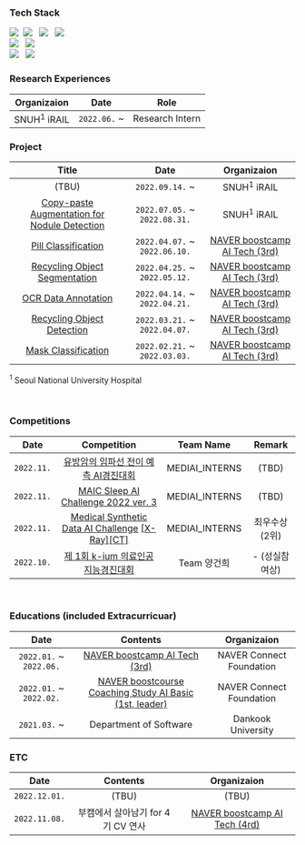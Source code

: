 <!-- ### Who Am I 👋 -->
<!-- <img align='right' src="http://mazassumnida.wtf/api/v2/generate_badge?boj=jgk09049"> -->
<!-- [![Tech Blog Badge](http://img.shields.io/badge/-Tech%20blog-black?style=flat-square&logo=github&link=https://blog.naver.com/jgk09049/)](https://blog.naver.com/jgk09049/) -->
<!-- - 🚅 Hometown : Seoul (Korea) -->
<!-- - 🌱 Currently learning : `Deep Learning`, `Computer Vision`, `Medical Data`, `Medical AI` -->

<!-- Tech Stack -->
### Tech Stack
<p align="left">
  <img src="https://img.shields.io/badge/C-A8B9CC?style=flat-square&logo=c&logoColor=white"/></a>&nbsp
<!--   <img src="https://img.shields.io/badge/C++-00599C?style=flat-square&logo=c%2B%2B&logoColor=white"/></a> &nbsp -->
  <img src="https://img.shields.io/badge/Java-007396?style=flat-square&logo=java&logoColor=white"/></a> &nbsp
<!--   <img src="https://img.shields.io/badge/Kotlin-7F52FF?style=flat-square&logo=kotlin&logoColor=white"/></a> &nbsp -->
  <img src="https://img.shields.io/badge/Python-3776AB?style=flat-square&logo=python&logoColor=white"/></a> &nbsp
  <img src="https://img.shields.io/badge/R-276DC3?style=flat-square&logo=r&logoColor=white"/></a> &nbsp
  <br>
  <img src="https://img.shields.io/badge/PyTorch-EE4C2C?style=flat-square&logo=pytorch&logoColor=white"/></a> &nbsp
  <img src="https://img.shields.io/badge/WandB-FFBE00?style=flat-square&logo=weightsandbiases&logoColor=white"/></a> &nbsp
  <br>
  <img src="https://img.shields.io/badge/Notion-000000?style=flat-square&logo=notion&logoColor=white"/></a> &nbsp
  <img src="https://img.shields.io/badge/Github-181717?style=flat-square&logo=github&logoColor=white"/></a> &nbsp
  
  
<br>  

### Research Experiences

| Organizaion | Date 	| Role |
|:-----:	|:----------:	|:-----------:|
| SNUH<sup>1</sup> iRAIL | `2022.06.` ~   | Research Intern  |


   
### Project

| Title | Date  | Organizaion |
|:-----:	|:----------:	|:-----------:|
| (TBU) | `2022.09.14.`  ~  	| SNUH<sup>1</sup> iRAIL
| [Copy-paste Augmentation for Nodule Detection](https://github.com/seoulsky-field/copy-paste-nodule-detection) | `2022.07.05.` ~ `2022.08.31.` 	| SNUH<sup>1</sup> iRAIL
| [Pill Classification](https://github.com/seoulsky-field/final-project-level3-cv-16) | `2022.04.07.` ~ `2022.06.10.` 	| [NAVER boostcamp AI Tech (3rd)](https://boostcamp.connect.or.kr/program_ai.html) 
| [Recycling Object Segmentation](https://github.com/seoulsky-field/level2-semantic-segmentation-level2-cv-16) | `2022.04.25.` ~ `2022.05.12.` 	| [NAVER boostcamp AI Tech (3rd)](https://boostcamp.connect.or.kr/program_ai.html) 
| [OCR Data Annotation](https://github.com/seoulsky-field/level2-data-annotation_cv-level2-cv-16) | `2022.04.14.` ~ `2022.04.21.` 	| [NAVER boostcamp AI Tech (3rd)](https://boostcamp.connect.or.kr/program_ai.html) 
| [Recycling Object Detection](https://github.com/seoulsky-field/level2-object-detection-level2-cv-16) | `2022.03.21.` ~ `2022.04.07.` 	| [NAVER boostcamp AI Tech (3rd)](https://boostcamp.connect.or.kr/program_ai.html) 
| [Mask Classification](https://github.com/seoulsky-field/level1-image-classification-level1-cv-12) | `2022.02.21.` ~ `2022.03.03.` 	| [NAVER boostcamp AI Tech (3rd)](https://boostcamp.connect.or.kr/program_ai.html) 

<sup>1</sup> Seoul National University Hospital

  <br>
  
### Competitions
<!-- | `2022.11.` | [유방암의 임파선 전이 예측 AI경진대회](https://dacon.io/competitions/official/236011/overview/description) | MEDIAI_INTERNS | (TBD)  | -->

| Date | Competition 	| Team Name | Remark |
|:-----:	|:----------:	|:-----------: |:-----------:|
| `2022.11.` | [유방암의 임파선 전이 예측 AI경진대회](https://dacon.io/competitions/official/236011/overview/description) | MEDIAI_INTERNS | (TBD)  |
| `2022.11.` | [MAIC Sleep AI Challenge 2022 ver. 3](https://maic.or.kr/competitions/20/infomation) | MEDIAI_INTERNS | (TBD)  |
| `2022.11.` | [Medical Synthetic Data AI Challenge](https://user-images.githubusercontent.com/83350060/200177302-e1028f6c-2d83-4b7e-9b8c-d077a4ca373a.jpeg) [[X-Ray]](https://urbandatathon.com/hackathon/scheduleDetail/1000)[[CT]](https://urbandatathon.com/hackathon/scheduleDetail/1001) | MEDIAI_INTERNS | 최우수상(2위)  |
| `2022.10.` | [제 1회 k-ium 의료인공지능경진대회](https://www.k-ium.com/home/index) | Team 양건희 | - (성실참여상) |

  <br>

### Educations (included Extracurricuar)

| Date | Contents 	| Organizaion |
|:-----:	|:----------:	|:-----------:|
| `2022.01.` ~ `2022.06.` 	| [NAVER boostcamp AI Tech (3rd)](https://boostcamp.connect.or.kr/program_ai.html) | NAVER Connect Foundation  |
| `2022.01.` ~ `2022.02.` 	| [NAVER boostcourse Coaching Study AI Basic (1st, leader)](https://post.naver.com/viewer/postView.naver?volumeNo=32888848&memberNo=34635212) | NAVER Connect Foundation  |
| `2021.03.` ~  	| Department of Software  | Dankook University |  

  
  
### ETC   

| Date | Contents 	| Organizaion |
|:-----:	|:----------:	|:-----------:|
| `2022.12.01.` 	| (TBU) | (TBU)  |
| `2022.11.08.` 	| 부캠에서 살아남기 for 4기 CV 연사 | [NAVER boostcamp AI Tech (4rd)](https://boostcamp.connect.or.kr/program_ai.html)  |


<!-- <img align='center' src="https://github-readme-stats.vercel.app/api?username=seoulsky-field" height="165"> -->


<!--
**seoulsky-field/seoulsky-field** is a ✨ _special_ ✨ repository because its `README.md` (this file) appears on your GitHub profile.

Here are some ideas to get you started:

- 🔭 I’m currently working on ...
- 🌱 I’m currently learning ...
- 👯 I’m looking to collaborate on ...
- 🤔 I’m looking for help with ...
- 💬 Ask me about ...
- 📫 How to reach me: ...
- 😄 Pronouns: ...
- ⚡ Fun fact: ...
-->
